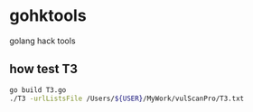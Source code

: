 # gohktools
golang hack tools
## how test T3
```bash
go build T3.go
./T3 -urlListsFile /Users/${USER}/MyWork/vulScanPro/T3.txt
```

